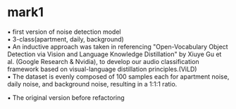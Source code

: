 # mark1
▪ first version of noise detection model  
▪ 3-class(apartment, daily, background)  
▪ An inductive approach was taken in referencing "Open-Vocabulary Object Detection via Vision and Language Knowledge Distillation" by Xiuye Gu et al. (Google Research & Nvidia), to develop our audio classification framework based on visual-language distillation principles.(ViLD)  
▪ The dataset is evenly composed of 100 samples each for apartment noise, daily noise, and background noise, resulting in a 1:1:1 ratio.    


▪ The original version before refactoring  
